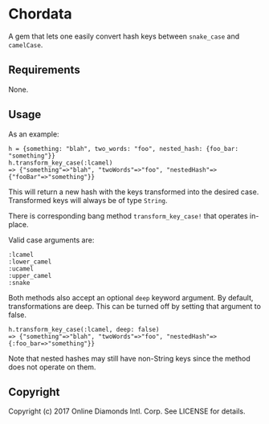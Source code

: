 # Chordata

A gem that lets one easily convert hash keys between `snake_case` and `camelCase`.

## Requirements

None.

## Usage

As an example:

	h = {something: "blah", two_words: "foo", nested_hash: {foo_bar: "something"}}
	h.transform_key_case(:lcamel)
	=> {"something"=>"blah", "twoWords"=>"foo", "nestedHash"=>{"fooBar"=>"something"}}

This will return a new hash with the keys transformed into the desired case. Transformed keys will always be of type `String`. 

There is corresponding bang method `transform_key_case!` that operates in-place.

Valid case arguments are:

	:lcamel
	:lower_camel
	:ucamel
	:upper_camel
	:snake

Both methods also accept an optional `deep` keyword argument. By default, transformations are deep. This can be turned off by setting that argument to false.

	h.transform_key_case(:lcamel, deep: false)
	=> {"something"=>"blah", "twoWords"=>"foo", "nestedHash"=>{:foo_bar=>"something"}}

Note that nested hashes may still have non-String keys since the method does not operate on them.

## Copyright

Copyright (c) 2017 Online Diamonds Intl. Corp. See LICENSE for details.